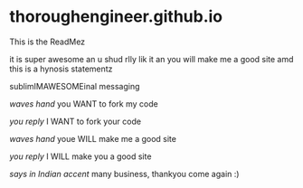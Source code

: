 thoroughengineer.github.io
==========================
This is the ReadMez

it is super awesome an u shud rlly lik it an you will make me a good site amd this is a hynosis statementz

sublimIMAWESOMEinal messaging

*waves hand*
you WANT to fork my code

*you reply*
I WANT to fork your code

*waves hand*
youe WILL make me a good site

*you reply*
I WILL make you a good site

*says in Indian accent*
many business, thankyou come again :)

